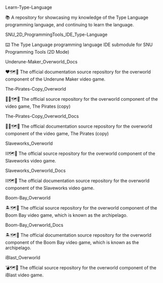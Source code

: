 
Learn-Type-Language

📚️ A repository for showcasing my knowledge of the Type Language programming language, and continuing to learn the language. 

SNU_2D_ProgrammingTools_IDE_Type-Language

⌨️ The Type Language programming language IDE submodule for SNU Programming Tools (2D Mode)

Underune-Maker_Overworld_Docs

❤️🗺️📖️ The official documentation source repository for the overworld component of the Underune Maker video game.

The-Pirates-Copy_Overworld

🏴‍☠️️🗺️💾️ The official source repository for the overworld component of the video game, The Pirates (copy)

The-Pirates-Copy_Overworld_Docs

🏴‍☠️️🗺️📖️ The official documentation source repository for the overworld component of the video game, The Pirates (copy)

Slaveworks_Overworld

⛓️🗺️💾️ The official source repository for the overworld component of the Slaveworks video game.

Slaveworks_Overworld_Docs

⛓️🗺️📖️ The official documentation source repository for the overworld component of the Slaveworks video game.

Boom-Bay_Overworld

🏝️🗺️💾️ The official source repository for the overworld component of the Boom Bay video game, which is known as the archipelago.

Boom-Bay_Overworld_Docs

🏝️🗺️📖️ The official documentation source repository for the overworld component of the Boom Bay video game, which is known as the archipelago.

iBlast_Overworld

💣️🗺️💾️ The official source repository for the overworld component of the iBlast video game.

